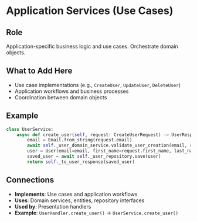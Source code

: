 # Application Services (Use Cases)

## Role
Application-specific business logic and use cases. Orchestrate domain objects.

## What to Add Here
- Use case implementations (e.g., `CreateUser`, `UpdateUser`, `DeleteUser`)
- Application workflows and business processes
- Coordination between domain objects

## Example
```python
class UserService:
    async def create_user(self, request: CreateUserRequest) -> UserResponse:
        email = Email.from_string(request.email)
        await self._user_domain_service.validate_user_creation(email, request.first_name, request.last_name)
        user = User(email=email, first_name=request.first_name, last_name=request.last_name)
        saved_user = await self._user_repository.save(user)
        return self._to_user_response(saved_user)
```

## Connections
- **Implements**: Use cases and application workflows
- **Uses**: Domain services, entities, repository interfaces
- **Used by**: Presentation handlers
- **Example**: `UserHandler.create_user()` → `UserService.create_user()`
